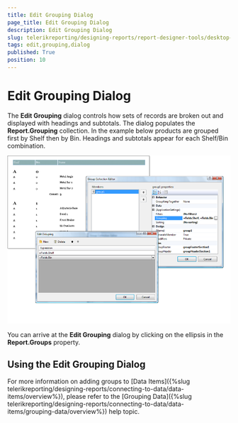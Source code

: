 ```yaml
---
title: Edit Grouping Dialog
page_title: Edit Grouping Dialog 
description: Edit Grouping Dialog
slug: telerikreporting/designing-reports/report-designer-tools/desktop-designers/tools/edit-grouping-dialog
tags: edit,grouping,dialog
published: True
position: 10
---
```


# Edit Grouping Dialog

The __Edit Grouping__ dialog controls how sets of records are broken out and displayed with headings and subtotals. The dialog populates the __Report.Grouping__ collection. In the example below products are grouped first by Shelf then by Bin. Headings and subtotals appear for each Shelf/Bin combination.  

  ![](images/UI020.png)

You can arrive at the __Edit Grouping__ dialog by  clicking on the ellipsis in the __Report.Groups__ property. 

## Using the Edit Grouping Dialog

For more information on adding groups to [Data Items]({%slug telerikreporting/designing-reports/connecting-to-data/data-items/overview%}), please refer to the [Grouping Data]({%slug telerikreporting/designing-reports/connecting-to-data/data-items/grouping-data/overview%}) help topic.
